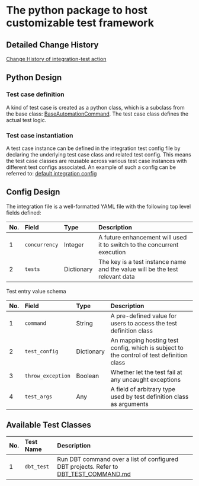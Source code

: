 # The python package to host customizable test framework

## Detailed Change History
[Change History of integration-test action](/.github/actions/test-automation-docker-action/CHANGELOG.md)

## Python Design
### Test case definition
A kind of test case is created as a python class, which is a subclass from the base class:
[BaseAutomationCommand](test_commands/base/base_command.py).
The test case class defines the actual test logic.

### Test case instantiation
A test case instance can be defined in the integration test config file by declaring the underlying test case class and 
related test config. This means the test case classes are reusable across various test case instances with different 
test configs associated.
An example of such a config can be referred to:
[default integration config](/resources/config/integration_test.yaml)

## Config Design
The integration file is a well-formatted YAML file with the following top level fields defined:

| No. | Field         | Type       | Description                                                                  |
|:----|:--------------|:-----------|:-----------------------------------------------------------------------------|
| 1   | `concurrency` | Integer    | A future enhancement will used it to switch to the concurrent execution      |
| 2   | `tests`       | Dictionary | The key is a test instance name and the value will be the test relevant data |

Test entry value schema

| No. | Field             | Type       | Description                                                                              |
|:----|:------------------|:-----------|:-----------------------------------------------------------------------------------------|
| 1   | `command`         | String     | A pre-defined value for users to access the test definition class                        |
| 2   | `test_config`     | Dictionary | An mapping hosting test config, which is subject to the control of test definition class |
| 3   | `throw_exception` | Boolean    | Whether let the test fail at any uncaught exceptions                                     |
| 4   | `test_args`       | Any        | A field of arbitrary type used by test definition class as arguments                     |

## Available Test Classes
| No. | Test Name  | Description                                                                                                                                               |
|:----|:-----------|:----------------------------------------------------------------------------------------------------------------------------------------------------------|
| 1   | `dbt_test` | Run DBT command over a list of configured DBT projects. Refer to [DBT_TEST_COMMAND.md](/.github/actions/test-automation-docker-action/DBT_TEST_COMMAND.md)|
